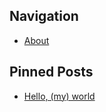 ## Navigation

-  [About](content/page/about)

## Pinned Posts

- [Hello, (my) world](content/2024/09/17-hello-world)
